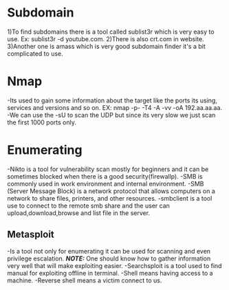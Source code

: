 # Subdomain 
1)To find subdomains there is  a tool called sublist3r which is very easy to use.
Ex: sublist3r -d youtube.com.
2)There is also crt.com in website.
3)Another one is amass which is very good subdomain finder it's a bit complicated to use.
# Nmap
-Its used to gain some information about the target like the ports its using, services and versions and so on.
EX: nmap -p- -T4 -A -vv -oA 192.aa.aa.aa.
-We can use the -sU to scan the UDP but since its very slow we just scan the first 1000 ports  only.
# Enumerating 
-Nikto is a tool for vulnerability scan mostly for beginners and it can be sometimes blocked when there is a good security(firewallp).
-SMB is commonly used in work environment and internal environment.
-SMB (Server Message Block) is a network protocol that allows computers on a network to share files, printers, and other resources.
-smbclient is a tool use to connect to the remote smb share and the user can upload,download,browse and list file in the server.
## Metasploit
-Is a tool not only for enumerating it can be used for scanning and even privilege escalation.
***NOTE:*** One should know how to gather information very well that will make exploiting easier.
-Searchsploit is a tool used to find manual for exploiting offline in terminal.
-Shell means having access to a machine.
-Reverse shell means a victim connect to us.